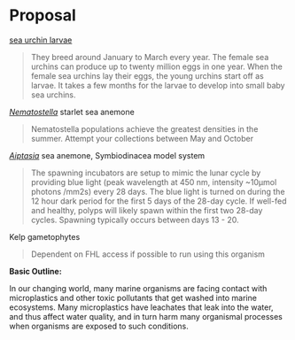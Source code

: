 # Proposal 

[sea urchin larvae](https://oceanchangereuucsb.com/2018/07/25/guide-on-how-to-spawn-and-experiment-on-urchin-larvae/) 

> They breed around January to March every year. The female sea urchins can produce up to twenty million eggs in one year. When the female sea urchins lay their eggs, the young urchins start off as larvae. It takes a few months for the larvae to develop into small baby sea urchins.

[*Nematostella*](https://www.whitney.ufl.edu/media/wwwwhitneyufledu/images/files/Nematostella-laboratory-culture.pdf) starlet sea anemone

> Nematostella populations achieve the greatest densities in the summer. Attempt your collections between May and October

[*Aiptasia*](https://www.protocols.io/view/aiptasia-spawning-and-embryo-larvae-handling-weis-x54v99pmv3eq/v1) sea anemone, Symbiodinacea model system

> The spawning incubators are setup to mimic the lunar cycle by providing blue light (peak wavelength at 450 nm, intensity ~10µmol photons /mm2s) every 28 days. The blue light is turned on during the 12 hour dark period for the first 5 days of the 28-day cycle. If well-fed and healthy, polyps will likely spawn within the first two 28-day cycles. Spawning typically occurs between days 13 - 20.

Kelp gametophytes

> Dependent on FHL access if possible to run using this organism

**Basic Outline:** 

In our changing world, many marine organisms are facing contact with microplastics and other toxic pollutants that get washed into marine ecosystems. Many microplastics have leachates that leak into the water, and thus affect water quality, and in turn harm many organismal processes when organisms are exposed to such conditions.  



